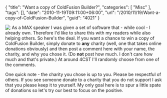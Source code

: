 {
	"title": "Want a copy of ColdFusion Builder?",
	"categories": [
		"Misc"
	],
	"tags": [],
	"date": "2010-11-19T09:11:00+06:00",
	"url": "/2010/11/19/Want-a-copy-of-ColdFusion-Builder",
	"guid": "4021"
}

<img src="https://static.raymondcamden.com/images/cfjedi/cfbuilder_marquee.jpg" align="left" style="margin-right: 5px" />As a MAX speaker I was given a set of software that - while cool - I already own. Therefore I'd like to share this with my readers while also helping others. So here's the deal. If you want a chance to win a copy of ColdFusion Builder, simply donate to <b>any</b> charity (well, one that takes online donations obviously) and then post a comment here with your name, the charity, and why you chose it. (Do <b>not</b> post how much. I don't care how much and that's private.) At around 4CST I'll randomly choose from one of the comments. 

One quick note - the charity you chose is up to you. Please be respectful of others. If you see someone donate to a charity that you do not support I ask that you please keep it to yourself. My only goal here is to spur a little spate of donations so let's try our best to focus on the positive.

<br clear="left">